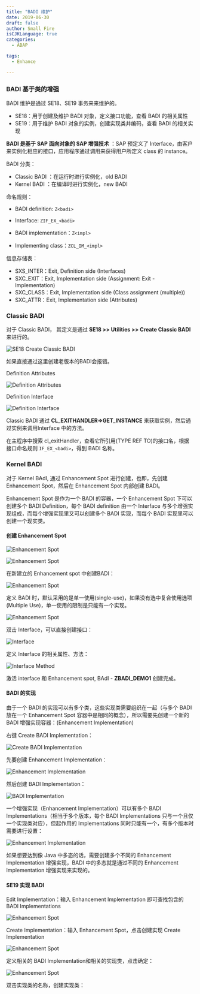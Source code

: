 ```yaml
---
title: "BADI 维护"
date: 2019-06-30
draft: false
author: Small Fire
isCJKLanguage: true
categories: 
  - ABAP

tags: 
  - Enhance

---
```


### BADI 基于类的增强

BADI 维护是通过 SE18、SE19 事务来来维护的。

- SE18：用于创建及维护 BADI 对象，定义接口功能，查看 BADI 的相关属性
- SE19：用于维护 BADI 对象的实例，创建实现类并编码，查看 BADI 的相关实现

**BADI 是基于 SAP 面向对象的 SAP 增强技术** ：SAP 预定义了 Interface，由客户来实例化相应的接口，应用程序通过调用来获得用户所定义 class 的 instance。

BADI 分类：

- Classic BADI ：在运行时进行实例化，old BADI
- Kernel BADI ：在编译时进行实例化，new BADI

命名规则：

- BADI definition: `Z<badi>`

- Interface: `ZIF_EX_<badi>`

- BADI implementation：`Z<impl>`

- Implementing class：`ZCL_IM_<impl>`

信息存储表：

- SXS_INTER：Exit, Definition side (Interfaces)
- SXC_EXIT：Exit, Implementation side (Assignment: Exit - Implementation)
- SXC_CLASS：Exit, Implementation side (Class assignment (multiple))
- SXC_ATTR：Exit, Implementation side (Attributes)

### Classic BADI

对于 Classic BADI， 其定义是通过 **SE18 >> Utilities >> Create Classic BADI** 来进行的。

![SE18 Create Classic BADI](/images/ABAP/BADI_01.png)

如果直接通过这里创建老版本的BADI会报错。

Definition Attributes

![Definition Attributes](/images/ABAP/BADI_02.png)

Definition Interface

![Definition Interface](/images/ABAP/BADI_03.png)

Classic BADI 通过 **CL_EXITHANDLER=>GET_INSTANCE** 来获取实例，然后通过实例来调用Interface 中的方法。

在主程序中搜索 cl_exitHandler，查看它所引用(TYPE REF TO)的接口名，根据接口命名规则 `IF_EX_<badi>`，得到 BADI 名称。

### Kernel BADI

对于 Kernel BAdI, 通过 Enhancement Spot 进行创建，也即，先创建 Enhancement Spot，然后在 Enhancement Spot 内部创建 BADI。

Enhancement Spot 是作为一个 BADI 的容器，一个 Enhancement Spot 下可以创建多个 BADI  Definition，每个 BADI  definition 由一个 Interface 与多个增强实现组成，而每个增强实现里又可以创建多个 BADI 实现，而每个 BADI 实现里可以创建一个现实类。

#### 创建 Enhancement Spot

![Enhancement Spot](/images/ABAP/BADI_11.png)

![Enhancement Spot](/images/ABAP/BADI_12.png)

在新建立的 Enhancement spot 中创建BADI：

![Enhancement Spot](/images/ABAP/BADI_13.png)

定义 BADI 时，默认采用的是单一使用(single-use)，如果没有选中复合使用选项(Multiple Use)，单一使用的限制是只能有一个实现。

![Enhancement Spot](/images/ABAP/BADI_14.png)

双击 Interface，可以直接创建接口：

![Interface](/images/ABAP/BADI_15.png)

定义 Interface 的相关属性、方法：

![Interface Method](/images/ABAP/BADI_16.png)

 激活 interface 和 Enhancement spot, BAdI - **ZBADI_DEMO1** 创建完成。

#### BADI 的实现

由于一个 BADI 的实现可以有多个类，这些实现类需要组织在一起（与多个 BADI 放在一个 Enhancement Spot 容器中是相同的概念），所以需要先创建一个新的 BADI 增强实现容器：(Enhancement Implementation)

右键 Create BADI Implementation：

![Create BADI Implementation](/images/ABAP/BADI_17.png)

先要创建 Enhancement Implementation：

![Enhancement Implementation](/images/ABAP/BADI_18.png)

然后创建 BADI Implementation：

![BADI Implementation](/images/ABAP/BADI_19.png)

一个增强实现（Enhancement Implementation）可以有多个 BADI Implementations（相当于多个版本，每个 BADI Implementations 只与一个且仅一个实现类对应），但起作用的 Implementations 同时只能有一个，有多个版本时需要进行设置：

![Enhancement Implementation](/images/ABAP/BADI_21.png)

如果想要达到像 Java 中多态的话，需要创建多个不同的 Enhancement Implementation 增强实现，BADI 中的多态就是通过不同的 Enhancement Implementation 增强实现来实现的。

#### SE19 实现 BADI

Edit Implementation：输入 Enhancement Implementation 即可查找包含的 BADI Implementations

![Enhancement Spot](/images/ABAP/BADI_20.png)

Create Implementation：输入 Enhancement Spot，点击创建实现 Create Implementation

![Enhancement Spot](/images/ABAP/BADI_22.png)

定义相关的 BADI Implementation和相关的实现类，点击确定：

![Enhancement Spot](/images/ABAP/BADI_23.png)

双击实现类的名称，创建实现类：